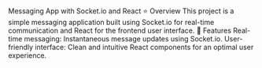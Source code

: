 
Messaging App with Socket.io and React ⭐
Overview
This project is a simple messaging application built using Socket.io for real-time communication and React for the frontend user interface.
🏪
Features
Real-time messaging: Instantaneous message updates using Socket.io.
User-friendly interface: Clean and intuitive React components for an optimal user experience.

